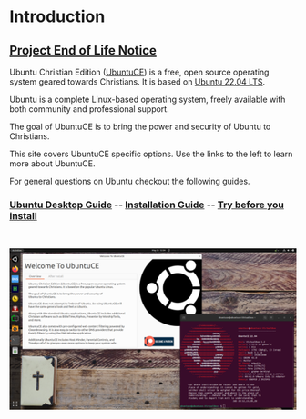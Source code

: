 # Introduction

## [Project End of Life Notice](https://ubuntuce.com)

Ubuntu Christian Edition ([UbuntuCE](https://ubuntuce.com)) is a free, open source operating system geared towards Christians. It is based on [Ubuntu 22.04 LTS](https://ubuntu.com/download/desktop).

Ubuntu is a complete Linux-based operating system, freely available with both community and professional support.

The goal of UbuntuCE is to bring the power and security of Ubuntu to Christians.

This site covers UbuntuCE specific options. Use the links to the left to learn more about UbuntuCE.

For general questions on Ubuntu checkout the following guides.

### [Ubuntu Desktop Guide](https://help.ubuntu.com/lts/ubuntu-help/index.html) -- [Installation Guide](https://ubuntu.com/tutorials/install-ubuntu-desktop#1-overview)  -- [Try before you install](https://ubuntu.com/tutorials/try-ubuntu-before-you-install)  

<br/>

![UbuntuCE](https://raw.githubusercontent.com/jeremehancock/docs.ubuntuce.com-content/main/pages/assets/images/ubuntu-ce-desktop.png)
